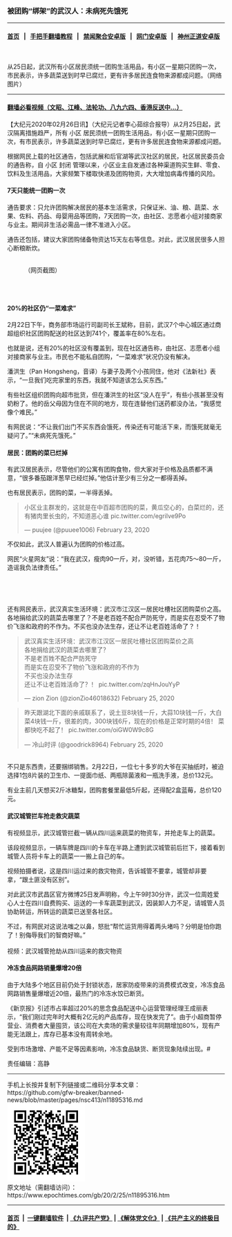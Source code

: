 ### 被团购“绑架”的武汉人：未病死先饿死
------------------------

#### [首页](https://github.com/gfw-breaker/banned-news/blob/master/README.md) &nbsp;&nbsp;|&nbsp;&nbsp; [手把手翻墙教程](https://github.com/gfw-breaker/guides/wiki) &nbsp;&nbsp;|&nbsp;&nbsp; [禁闻聚合安卓版](https://github.com/gfw-breaker/bn-android) &nbsp;&nbsp;|&nbsp;&nbsp; [网门安卓版](https://github.com/oGate2/oGate) &nbsp;&nbsp;|&nbsp;&nbsp; [神州正道安卓版](https://github.com/SzzdOgate/update) 



<div><img alt="" class="aligncenter wp-post-image" src="https://i.epochtimes.com/assets/uploads/2020/02/ERfGKoSW4AEz5FV-600x400.jpg"/>
<div class="red16 caption">
 <p>
  从25日起，武汉所有小区居民须统一团购生活用品，有小区一星期只团购一次，市民表示，许多蔬菜送到时早已腐烂，更有许多居民连食物来源都成问题。（网络图片）
 </p>
</div>
</div><hr/>

#### [翻墙必看视频（文昭、江峰、法轮功、八九六四、香港反送中...）](https://github.com/gfw-breaker/banned-news/blob/master/pages/link3.md)

<div><p>
 【大纪元2020年02月26日讯】（大纪元记者李心茹综合报导）从2月25日起，武汉隔离措施趋严，所有
 <ok href="https://www.epochtimes.com/gb/tag/%E5%B0%8F%E5%8C%BA.html">
  小区
 </ok>
 居民须统一团购生活用品，有小区一星期只团购一次，有市民表示，许多蔬菜送到时早已腐烂，更有许多居民连食物来源都成问题。
</p>
<p>
 根据网民上载的社区通告，包括武展和后官湖等武汉社区的居民，社区居民委员会的通告称，自
 <ok href="https://www.epochtimes.com/gb/tag/%E5%B0%8F%E5%8C%BA.html">
  小区
 </ok>
 <ok href="https://www.epochtimes.com/gb/tag/%E5%B0%81%E9%97%AD.html">
  封闭
 </ok>
 管理以来，小区业主自发通过各种渠道购买生鲜、零食、饮料及生活用品，大家频繁下楼取快递及团购物资，大大增加病毒传播的风险。
</p>
<h4>
 7天只能统一团购一次
</h4>
<p>
 通告要求：只允许团购解决居民的基本生活需求，只保证米、油、粮、蔬菜、水果、佐料、药品、母婴用品等团购，7天团购一次，由社区、志愿者小组对接商家与业主。期间非生活必需品一律不准进入小区。
</p>
<p>
 通告还包括，建议大家团购储备物资达15天左右等信息。对此，武汉居民很多人担心断粮断炊。
</p>
<figure class="wp-caption aligncenter" id="attachment_11895334" style="width: 450px">
 <ok href="http://i.epochtimes.com/assets/uploads/2020/02/HK0225.jpeg">
  <img alt="" class="wp-image-11895334 size-medium" src="http://i.epochtimes.com/assets/uploads/2020/02/HK0225-450x253.jpeg"/>
 </ok>
 <br/><figcaption class="wp-caption-text">
  （网页截图）
 </figcaption><br/>
</figure><br/>
<h4>
 20%的社区仍“一菜难求”
</h4>
<p>
 2月22日下午，商务部市场运行司副司长王斌称，目前，武汉7个中心城区通过商超组织社区团购配送的社区达到741个，覆盖率在80%左右。
</p>
<p>
 也就是说，还有20%的社区没有覆盖到，现在社区通告称，由社区、志愿者小组对接商家与业主。市民也不能私自团购，“一菜难求”状况仍没有解决。
</p>
<p>
 潘洪生（Pan Hongsheng，音译）与妻子及两个小孩同住，他对《法新社》表示，“一旦我们吃完家里的东西，我就不知道该怎么买东西。”
</p>
<p>
 有些社区组织团购向超市批货，但在潘洪生的社区“没人在乎”，有些小孩甚至没有奶粉了。他的岳父母因为住在不同的地方，现在连替他们送药都没办法，“我感觉像个难民。”
</p>
<p>
 有网民说：“不让我们出门不买东西会饿死，传染还有可能活下来，而饿死就毫无疑问了。”“未病死先饿死。”
</p>
<h4>
 居民：团购的菜已烂掉
</h4>
<p>
 有武汉居民表示，尽管他们的公寓有团购食物，但大家对于价格及品质都不满意，“很多番茄跟洋葱早已经烂掉。”他估计至少有三分之一都得丢掉。
</p>
<p>
 也有居民表示，团购的菜，一半得丢掉。
</p>
<blockquote class="twitter-tweet">
 <p dir="ltr" lang="zh">
  小区业主群发的，这就是在中百超市团购的菜，黄瓜空心的，白菜烂的，还有猪肉里长虫的，不知道恶心谁
  <ok href="https://t.co/egriIve9Po">
   pic.twitter.com/egriIve9Po
  </ok>
 </p>
 <p>
  — puujee (@puuee1006)
  <ok href="https://twitter.com/puuee1006/status/1231670939705913351?ref_src=twsrc%5Etfw">
   February 23, 2020
  </ok>
 </p>
</blockquote>
<p>
</p>
<p>
 不仅如此，武汉人普遍认为团购的价格过高。
</p>
<p>
 网民“火星网友”说：“我在武汉，瘦肉90一斤，对，没听错，五花肉75～80一斤，造谣我负法律责任。”
</p>
<p>
 <ok href="http://i.epochtimes.com/assets/uploads/2020/02/0069mb8dly1gc62clfbmpj30v91vo1kx.jpg">
  <img alt="" class="aligncenter wp-image-11895339 size-full" src="http://i.epochtimes.com/assets/uploads/2020/02/0069mb8dly1gc62clfbmpj30v91vo1kx.jpg"/>
 </ok>
</p>
<p>
 <ok href="http://i.epochtimes.com/assets/uploads/2020/02/0069mb8dly1gc62cqsylcj30u01rcn75.jpg">
  <img alt="" class="aligncenter wp-image-11895341 size-full" src="http://i.epochtimes.com/assets/uploads/2020/02/0069mb8dly1gc62cqsylcj30u01rcn75.jpg"/>
 </ok>
</p>
<p>
 还有网民表示，武汉真实生活环境：武汉市江汉区一居民吐槽社区团购菜价之高。各地捐给武汉的蔬菜去哪里了？不是老百姓不配合严防死守，而是实在忍受不了物价飞涨和政府的不作为。不买也没办法生存，还让不让老百姓活命了？！
</p>
<blockquote class="twitter-tweet">
 <p dir="ltr" lang="zh">
  武汉真实生活环境：武汉市江汉区一居民吐槽社区团购菜价之高
  <br/>
  各地捐给武汉的蔬菜去哪里了？
  <br/>
  不是老百姓不配合严防死守
  <br/>
  而是实在忍受不了物价飞涨和政府的不作为
  <br/>
  不买也没办法生存
  <br/>
  还让不让老百姓活命了？！
  <ok href="https://t.co/zqHnJouYyP">
   pic.twitter.com/zqHnJouYyP
  </ok>
 </p>
 <p>
  — zion Zion (@zionZio46018632)
  <ok href="https://twitter.com/zionZio46018632/status/1232224808697352192?ref_src=twsrc%5Etfw">
   February 25, 2020
  </ok>
 </p>
</blockquote>
<p>
</p>
<blockquote class="twitter-tweet">
 <p dir="ltr" lang="zh">
  昨天跟湖北下面的亲戚联系了，说土豆8块钱一斤，大蒜10块钱一斤，大白菜4块钱一斤，很差的肉，300块钱6斤，现在的价格是正常时期的4倍！ 菜都快吃不起了！
  <ok href="https://t.co/oiGW0W9c8G">
   pic.twitter.com/oiGW0W9c8G
  </ok>
 </p>
 <p>
  — 冷山时评 (@goodrick8964)
  <ok href="https://twitter.com/goodrick8964/status/1232312601717043200?ref_src=twsrc%5Etfw">
   February 25, 2020
  </ok>
 </p>
</blockquote>
<p>
 <br/>
 不只是东西贵，还要捆绑销售。2月22日，一位七十多岁的大爷在买抽纸时，被迫选择1包8片装的卫生巾、一提面巾纸、两瓶除菌液和一瓶洗手液，总价132元。
</p>
<p>
 有业主前几天想买2斤冰糖梨，团购套餐里最低5斤起，还得配2盒蓝莓，总价120元。
</p>
<h4>
 武汉城管拦车抢走救灾蔬菜
</h4>
<p>
 有视频显示，武汉城管拦截一辆从四川运来蔬菜的物资车，并抢走车上的蔬菜。
</p>
<p>
 该段视频显示，一辆车牌是四川的卡车在半路上遭到武汉城管前后拦下，接着看到城管人员将卡车上的蔬菜一一搬上自己的车。
</p>
<p>
 视频拍摄者说，这是四川运过来的救灾物资，告诉城管不要拿，城管却非要拿，“跟土匪没有区别”。
</p>
<p>
 对此武汉市武昌区官方微博25日发声明称，今上午9时30分许，武汉一位周姓爱心人士在四川自费购买、运送的一卡车蔬菜到武汉，因装卸人力不足，请城管人员协助转运，所转运的蔬菜已送至各社区。
</p>
<p>
 不过，有网民对这说法嗤之以鼻，怒批“帮忙运货用得着两头堵吗？分明是怕你跑了！别侮辱我们的智商好嘛。”
 <br/>
 <br/>
 视频：武汉城管抢劫从四川运来的救灾物资
</p>
<h4>
 冷冻食品网路销量爆增20倍
</h4>
<p>
 由于大陆多个地区目前仍处于封锁状态，居家防疫带来的消费模式改变，冷冻食品网路销售量爆增近20倍，最热门的冷冻水饺已断货。
</p>
<p>
 《新京报》引述市占率超过20%的思念食品配送中心运营管理经理王成丽表示，“我们刚过完年时大概有2亿元的产品库存，现在快发完了”。由于小超商暂停营业、消费者大量囤货，该公司在大卖场的需求量较往年同期增加80%，现有产能无法跟上，库存已基本没有周转余地。
</p>
<p>
 受到市场激增、产能不足等因素影响，冷冻食品缺货、断货现象陆续出现。#
</p>
<p>
 责任编辑：高静
</p>
</div>
<hr/>
手机上长按并复制下列链接或二维码分享本文章：<br/>
https://github.com/gfw-breaker/banned-news/blob/master/pages/nsc413/n11895316.md <br/>
<a href='https://github.com/gfw-breaker/banned-news/blob/master/pages/nsc413/n11895316.md'><img src='https://github.com/gfw-breaker/banned-news/blob/master/pages/nsc413/n11895316.md.png'/></a> <br/>
原文地址（需翻墙访问）：https://www.epochtimes.com/gb/20/2/25/n11895316.htm


------------------------
#### [首页](https://github.com/gfw-breaker/banned-news/blob/master/README.md) &nbsp;|&nbsp; [一键翻墙软件](https://github.com/gfw-breaker/nogfw/blob/master/README.md) &nbsp;| [《九评共产党》](https://github.com/gfw-breaker/9ping.md/blob/master/README.md#九评之一评共产党是什么) | [《解体党文化》](https://github.com/gfw-breaker/jtdwh.md/blob/master/README.md) | [《共产主义的终极目的》](https://github.com/gfw-breaker/gczydzjmd.md/blob/master/README.md)


<img src='http://gfw-breaker.win/banned-news/pages/nsc413/n11895316.md' width='0px' height='0px'/>